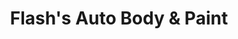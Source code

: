 ---
title: "Flash's Auto Body & Paint"
url: /spokane/flashs-auto-body-and-paint/
shop: car repair
---